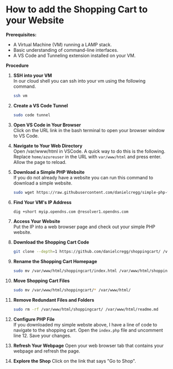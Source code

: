 # **How to add the Shopping Cart to your Website**

**Prerequisites:**

* A Virtual Machine (VM) running a LAMP stack.
* Basic understanding of command-line interfaces.
* A VS Code and Tunneling extension installed on your VM.

**Procedure**

1. **SSH into your VM**  
   In our cloud shell you can ssh into your vm using the following command.
   ```bash
   ssh vm
   ```

2. **Create a VS Code Tunnel**
   ```bash
   sudo code tunnel
   ```

3. **Open VS Code in Your Browser**  
   Click on the URL link in the bash terminal to open your browser window to VS Code.

4. **Navigate to Your Web Directory**  
   Open /var/www/html in VSCode. A quick way to do this is the following.
   Replace `home/azureuser` in the URL with `var/www/html` and press enter. Allow the page to reload.

5. **Download a Simple PHP Website**  
   If you do not already have a website you can run this command to download a simple website.
   ```bash
   sudo wget https://raw.githubusercontent.com/danielcregg/simple-php-website/main/index.php -P /var/www/html/
   ```

6. **Find Your VM's IP Address**
   ```bash
   dig +short myip.opendns.com @resolver1.opendns.com
   ```

7. **Access Your Website**  
   Put the IP into a web browser page and check out your simple PHP website.

8. **Download the Shopping Cart Code**
   ```bash
   git clone --depth=1 https://github.com/danielcregg/shoppingcart/ /var/www/html/shoppingcart
   ```

9. **Rename the Shopping Cart Homepage**
   ```bash
   sudo mv /var/www/html/shoppingcart/index.html /var/www/html/shoppingcart/shop.html
   ```

10. **Move Shopping Cart Files**
    ```bash
    sudo mv /var/www/html/shoppingcart/* /var/www/html/
    ```

11. **Remove Redundant Files and Folders**
    ```bash
    sudo rm -rf /var/www/html/shoppingcart/ /var/www/html/readme.md
    ```

12. **Configure PHP File**  
    If you downloaded my simple webste above, I have a line of code to navigate to the shopping cart.
    Open the `index.php` file and uncomment line 12. Save your changes.

13. **Refresh Your Webpage**
    Open your web browser tab that contains your webpage and refresh the page.

14. **Explore the Shop**
    Click on the link that says "Go to Shop".
